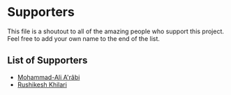 # Supporters

This file is a shoutout to all of the amazing people who support this project. Feel free to add your own name to the end of the list.

## List of Supporters

- [Mohammad-Ali A'râbi](https://github.com/aerabi)
- [Rushikesh Khilari](https://github.com/curator69)
